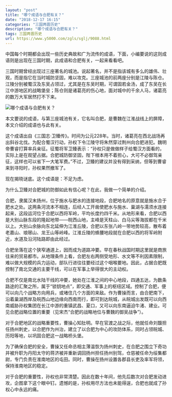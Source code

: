 ```yaml
---
layout: "post"
title: "哪个成语与合肥有关？"
date: "2018-12-17 16:15"
categories: "三国两晋历史"
description: "哪个成语与合肥有关？"
tags: 三国两晋历史
url: https://www.y5000.com/zgls/sglj/9088.html
---
```






中国每个时期都会出现一些历史典故和广为流传的成语，下面，小编要说的这则成语则是出现在三国时期，此成语和合肥有关，一起来看看吧。

三国时期曾经出现过三座著名的城池。说起著名，并不是指该城有多么的雄伟、壮观，而是指它在当时城防坚固，难以攻克。三座城池的前两座分别是江陵与陈仓。江陵分别被蜀汉及东吴占领过，尤其是在东吴时期，可谓固若金汤，成了东吴在长江中游地区的战略堡垒；陈仓则是诸葛亮的伤心地，面对城中的千余人马，诸葛亮的数万大军居然打不下来。

![哪个成语与合肥有关？](/uploads/allimg/170104/6-1F104100P1200.JPG)

本文要说的成语，与第三座城池有关，它名叫合肥，是曹魏在江淮战线上的屏障，本文介绍的成语也与此有关。

这个成语出自《三国志·卫臻传》。时间为公元228年。当时，诸葛亮在西北战场再出斜谷北伐。为配合蜀汉行动，孙权下令江陵守将朱然穿过荆州向合肥进犯。魏明帝曹睿打算率兵亲征。征蜀将军卫臻表示：“孙权只是做做样子给蜀汉方面看的，实际上是在观望占据。合肥城防御坚固，陛下根本用不着担心，大可不必御驾亲征，这样也可以省下一大笔军费。”不过，卫臻的建议并没有得到采纳，但等到曹睿来到寻阳时，孙权果然撤军了。

现在揭晓谜底。这个成语是：不足为虑。

为什么卫臻对合肥城的防御如此有信心呢？在此，我做一个简单的介绍。

合肥，隶属汉末扬州，位于施水与肥水的连接地段，合肥地名的原意就是施水合于肥水之处。这两条河流本不相连，后经人工开凿使肥水与施水、巢湖与濡须水连接起来，这段运河位于合肥以西将军岭，平均长度约四千米。从地形来看，合肥以西是大别山脉东段的隆起地带——皖西山地，主峰是天柱山、白马尖等海拔都在千米以上。大别山余脉向东北延伸为江淮丘陵，合肥以东张八岭一带地势较高，散布着老嘉山、琅琊山、龙王山等岭峰。江淮丘陵的蜂腰地段就在合肥以西的将军岭附近，水道及沿河陆路即由此经过。

合肥坐落在这个狭窄通道上，因而成为道路冲要。早在春秋战国时期这里就是商旅往来的贸易都市。从地理条件上看，合肥左右两侧受地形、水文等不利因素限制，难以做大规模的兵力运动，部队行进往往要经过这个咽喉要地。因此，占据合肥既控制了南北交通的主要干线，可以在军事上举得很大的主动权。

合肥不仅是南北水陆干线的冲要，她处在江淮之间的中心地段，四通五达，为数条路途的汇聚之所，属于“锁钥地点”，即交通、军事上的枢纽区域。控制了合肥，便可以向几个战略方向用兵，或堵住几个方面的来敌。作为曹操而言，由合肥南下，沿着巢湖西岸及皖西山地边缘向西南而行，即可到达皖城，从皖城出发既可以向西南威胁孙权集团在长江中游的重镇武昌、夏口，又可以向东南逼迫牛渚、建业。可见合肥战略位置的重要（见宋杰“合肥的战略地位与曹魏的御吴战争”）。

对于合肥地区的战略重要性，曹操心知肚明。早在官渡之战之际，他就任命刘馥担任扬州刺史，以合肥作为州治，建立了以合肥为中心的攻防体系，同时占领皖城、历阳等地，以巩固合肥这一战略桥头堡。

为了确保合肥的安全，曹操又任命丞相主薄温恢为扬州刺史，在合肥之围立下奇功并被升职为丹阳太守的蒋济被并重新调回扬州担任扬州别驾，仓慈被任命为绥集都尉，专门负责在淮南地区的屯田。同时，曹操在扬州设置各郡县长吏及率军将领，保持淮南地区的稳定。

对于合肥的重要性，孙权也非常清楚。因此在数十年间，他先后数次对合肥发动进攻，企图拿下这个眼中钉。遗憾的是，孙权用尽方法也未能得逞，合肥也就成了孙权心中永远的痛。
